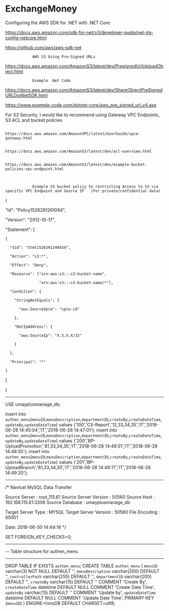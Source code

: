 # ExchangeMoney
Configuring the AWS SDK for .NET with .NET Core

https://docs.aws.amazon.com/sdk-for-net/v3/developer-guide/net-dg-config-netcore.html

https://github.com/aws/aws-sdk-net

 

                AWS S3 Using Pre-Signed URLs

https://docs.aws.amazon.com/AmazonS3/latest/dev/PresignedUrlUploadObject.html

 

                Example .Net Code

https://docs.aws.amazon.com/AmazonS3/latest/dev/ShareObjectPreSignedURLDotNetSDK.html

https://www.example-code.com/dotnet-core/aws_pre_signed_url_v4.asp

 

For S3 Security, I would like to recommend using  Gateway VPC Endpoints, S3 ACL and bucket policies     

                                https://docs.aws.amazon.com/AmazonVPC/latest/UserGuide/vpce-gateway.html

                                https://docs.aws.amazon.com/AmazonS3/latest/dev/acl-overview.html

                                https://docs.aws.amazon.com/AmazonS3/latest/dev/example-bucket-policies-vpc-endpoint.html

 

                Example S3 bucket policy to restricting Access to S3 via  specific VPC Endpoint and Source IP   (For private/confidential data)

{

  "Id": "Policy1526291261064",

  "Version": "2012-10-17",

  "Statement": [

    {

      "Sid": "Stmt1526291248434",

      "Action": "s3:*",

      "Effect": "Deny",

      "Resource": ["arn:aws:s3:::s3-bucket-name",

                   "arn:aws:s3:::s3-bucket-name/*"],

      "Condition": {

        "StringNotEquals": {

          "aws:SourceVpce": "vpce-id"

        },

        "NotIpAddress": {

          "aws:SourceIp": "X.X.X.X/32"

        }

      },

      "Principal": "*"

    }

  ]

}

---------------



USE umayplusmanage_db;

insert into `authen_menu`(`menuID`,`menuDescription`,`departmentID`,`createBy`,`createDateTime`,`updateBy`,`updateDateTime`) values ('100','CS-Report','12,33,34,35','IT','2018-06-28 14:45:04','IT','2018-06-28 14:47:01');
insert into `authen_menu`(`menuID`,`menuDescription`,`departmentID`,`createBy`,`createDateTime`,`updateBy`,`updateDateTime`) values ('200','BP-UploadPromotion','81,33,34,35','IT','2018-06-28 14:48:51','IT','2018-06-28 14:48:55');
insert into `authen_menu`(`menuID`,`menuDescription`,`departmentID`,`createBy`,`createDateTime`,`updateBy`,`updateDateTime`) values ('201','BP-UploadBranch','81,33,34,35','IT','2018-06-28 14:49:17','IT','2018-06-28 14:49:20');

-------------------------

/*
Navicat MySQL Data Transfer

Source Server         : root_115.61
Source Server Version : 50560
Source Host           : 192.168.115.61:3306
Source Database       : umayplusmanage_db

Target Server Type    : MYSQL
Target Server Version : 50560
File Encoding         : 65001

Date: 2018-06-30 14:44:16
*/

SET FOREIGN_KEY_CHECKS=0;

-- ----------------------------
-- Table structure for authen_menu
-- ----------------------------
DROP TABLE IF EXISTS `authen_menu`;
CREATE TABLE `authen_menu` (
  `menuID` varchar(3) NOT NULL DEFAULT '',
  `menuDescription` varchar(200) DEFAULT '',
  `controllerPath` varchar(255) DEFAULT '',
  `departmentID` varchar(200) DEFAULT '',
  `createBy` varchar(15) DEFAULT '' COMMENT 'Create By',
  `createDateTime` datetime DEFAULT NULL COMMENT 'Create Date Time',
  `updateBy` varchar(15) DEFAULT '' COMMENT 'Update by',
  `updateDateTime` datetime DEFAULT NULL COMMENT 'Update Date Time',
  PRIMARY KEY (`menuID`)
) ENGINE=InnoDB DEFAULT CHARSET=utf8;
